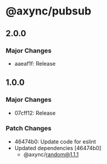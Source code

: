 # @axync/pubsub

## 2.0.0

### Major Changes

- aaeaf1f: Release

## 1.0.0

### Major Changes

- 07cff12: Release

### Patch Changes

- 46474b0: Update code for eslint
- Updated dependencies [46474b0]
  - @axync/random@1.1.1
